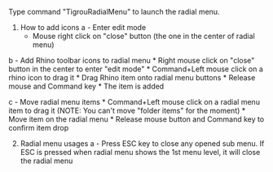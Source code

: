 Type command "TigrouRadialMenu" to launch the radial menu.

1) How to add icons
  a - Enter edit mode
    * Mouse right click on "close" button (the one in the center of radial menu)
      
  b - Add Rhino toolbar icons to radial menu
    * Right mouse click on "close" button in the center to enter "edit mode"
    * Command+Left mouse click on a rhino icon to drag it
    * Drag Rhino item onto radial menu buttons
    * Release mouse and Command key
    * The item is added
      
  c - Move radial menu items
    * Command+Left mouse click on a radial menu item to drag it (NOTE: You can't move "folder items" for the moment)
    * Move item on the radial menu
    * Release mouse button and Command key to confirm item drop

2) Radial menu usages
   a - Press ESC key to close any opened sub menu. If ESC is pressed when radial menu shows the 1st menu level, it will close the radial menu
